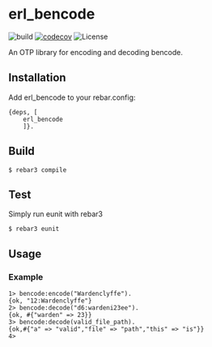 # erl_bencode

![build](https://github.com/thetelefon/erl_bencode/actions/workflows/erlang.yml/badge.svg)
[![codecov](https://codecov.io/gh/thetelefon/erl_bencode/branch/master/graph/badge.svg?token=GWYPMBYL96)](https://codecov.io/gh/thetelefon/erl_bencode)
![License](https://img.shields.io/badge/License-Apache_2.0-blue.svg)

An OTP library for encoding and decoding bencode.

## Installation

Add erl_bencode to your rebar.config:

```
{deps, [
    erl_bencode
    ]}.
```


## Build

    $ rebar3 compile


## Test

Simply run eunit with rebar3

    $ rebar3 eunit


## Usage

### Example

```
1> bencode:encode("Wardenclyffe").
{ok, "12:Wardenclyffe"}
2> bencode:decode("d6:wardeni23ee").
{ok, #{"warden" => 23}}
3> bencode:decode(valid_file_path).
{ok,#{"a" => "valid","file" => "path","this" => "is"}}
4> 
```

